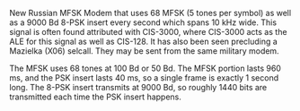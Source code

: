 New Russian MFSK Modem that uses 68 MFSK (5 tones per symbol) as well as a 9000 Bd 8-PSK insert every second which spans 10 kHz wide. This signal is often found attributed with CIS-3000, where CIS-3000 acts as the ALE for this signal as well as CIS-128. It has also been seen precluding a Mazielka (X06) selcall. They may be sent from the same military modem.

The MFSK uses 68 tones at 100 Bd or 50 Bd. The MFSK portion lasts 960 ms, and the PSK insert lasts 40 ms, so a single frame is exactly 1 second long. The 8-PSK insert transmits at 9000 Bd, so roughly 1440 bits are transmitted each time the PSK insert happens.